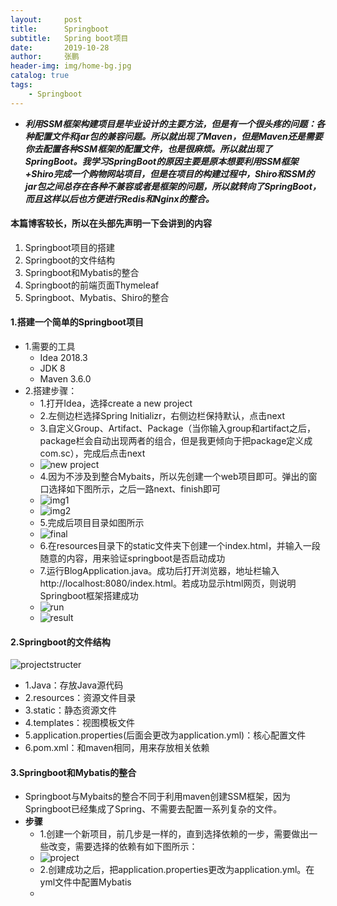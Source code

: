 ```yaml
---
layout:     post 
title:      Springboot
subtitle:   Spring boot项目
date:       2019-10-28
author:     张鹏
header-img: img/home-bg.jpg
catalog: true   
tags:                         
    - Springboot
---
```


- ***利用SSM框架构建项目是毕业设计的主要方法，但是有一个很头疼的问题：各种配置文件和jar包的兼容问题。所以就出现了Maven，但是Maven还是需要你去配置各种SSM框架的配置文件，也是很麻烦。所以就出现了SpringBoot。我学习SpringBoot的原因主要是原本想要利用SSM框架+Shiro完成一个购物网站项目，但是在项目的构建过程中，Shiro和SSM的jar包之间总存在各种不兼容或者是框架的问题，所以就转向了SpringBoot，而且这样以后也方便进行Redis和Nginx的整合。***

#### 本篇博客较长，所以在头部先声明一下会讲到的内容
1. Springboot项目的搭建
2. Springboot的文件结构
3. Springboot和Mybatis的整合
4. Springboot的前端页面Thymeleaf
5. Springboot、Mybatis、Shiro的整合

#### 1.搭建一个简单的Springboot项目

- 1.需要的工具
   - Idea 2018.3
   - JDK 8
   - Maven 3.6.0
- 2.搭建步骤：
   - 1.打开Idea，选择create a new project
   - 2.左侧边栏选择Spring Initializr，右侧边栏保持默认，点击next
   - 3.自定义Group、Artifact、Package（当你输入group和artifact之后，package栏会自动出现两者的组合，但是我更倾向于把package定义成com.sc），完成后点击next
   - ![new project](https://github.com/Jokerboozp/Jokerboozp.github.io/raw/master/img/%E6%89%B9%E6%B3%A8%202019-10-28%20133355.png)
   - 4.因为不涉及到整合Mybaits，所以先创建一个web项目即可。弹出的窗口选择如下图所示，之后一路next、finish即可
   - ![img1](https://github.com/Jokerboozp/Jokerboozp.github.io/raw/master/img/%E6%89%B9%E6%B3%A8%202019-10-28%20133847.png)
   - ![img2](https://github.com/Jokerboozp/Jokerboozp.github.io/raw/master/img/%E6%89%B9%E6%B3%A8%202019-10-28%20133909.png)
   - 5.完成后项目目录如图所示
   - ![final](https://github.com/Jokerboozp/Jokerboozp.github.io/raw/master/img/%E6%89%B9%E6%B3%A8%202019-10-28%20134313.png)
   - 6.在resources目录下的static文件夹下创建一个index.html，并输入一段随意的内容，用来验证springboot是否启动成功
   - 7.运行BlogApplication.java。成功后打开浏览器，地址栏输入http://localhost:8080/index.html。若成功显示html网页，则说明Springboot框架搭建成功
   - ![run](https://github.com/Jokerboozp/Jokerboozp.github.io/raw/master/img/%E6%89%B9%E6%B3%A8%202019-10-28%20134555.png)
   - ![result](https://github.com/Jokerboozp/Jokerboozp.github.io/raw/master/img/%E6%89%B9%E6%B3%A8%202019-10-28%20135545.png)

#### 2.Springboot的文件结构

![projectstructer](https://github.com/Jokerboozp/Jokerboozp.github.io/raw/master/img/%E6%89%B9%E6%B3%A8%202019-10-28%20134313.png)

- 1.Java：存放Java源代码
- 2.resources：资源文件目录
- 3.static：静态资源文件
- 4.templates：视图模板文件
- 5.application.properties(后面会更改为application.yml)：核心配置文件
- 6.pom.xml：和maven相同，用来存放相关依赖

#### 3.Springboot和Mybatis的整合

- Springboot与Mybaits的整合不同于利用maven创建SSM框架，因为Springboot已经集成了Spring、不需要去配置一系列复杂的文件。
- **步骤**
   - 1.创建一个新项目，前几步是一样的，直到选择依赖的一步，需要做出一些改变，需要选择的依赖有如下图所示：
   - ![project](https://github.com/Jokerboozp/Jokerboozp.github.io/raw/master/img/%E6%89%B9%E6%B3%A8%202019-10-28%20140926.png)
   - 2.创建成功之后，把application.properties更改为application.yml。在yml文件中配置Mybatis
   - 

